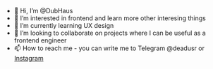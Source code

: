 - 👋 Hi, I’m @DubHaus
- 👀 I’m interested in frontend and learn more other interesing things
- 🌱 I’m currently learning UX design
- 💞️ I’m looking to collaborate on projects where I can be useful as a frontend engineer 
- 📫 How to reach me - you can write me to Telegram @deadusr or [Instagram](https://www.instagram.com/dub_haus)

<!---
DubHaus/DubHaus is a ✨ special ✨ repository because its `README.md` (this file) appears on your GitHub profile.
You can click the Preview link to take a look at your changes.
--->
